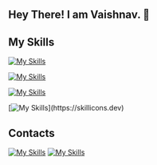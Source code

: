 ## Hey There! I am Vaishnav. :wave:

## My Skills
  [![My Skills](https://skillicons.dev/icons?i=html,css,js,react,nodejs,nextjs,tailwind,bootstrap)](https://skillicons.dev)

  
  [![My Skills](https://skillicons.dev/icons?i=git,github,docker,figma,linux,powershell)](https://skillicons.dev)


  [![My Skills](https://skillicons.dev/icons?i=firebase,mongodb,sqlite)](https://skillicons.dev)

  
  [![My Skills](https://skillicons.dev/icons?i=java,python,c,cpp,)](https://skillicons.dev)

  

 

## Contacts
  [![My Skills](https://skillicons.dev/icons?i=linkedin)](https://www.linkedin.com/in/vaishnav-wakchaure)
  [![My Skills](https://skillicons.dev/icons?i=gmail)](https://mailto:vaishnavc2445@gmail.com)
  
